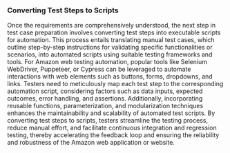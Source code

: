 <h3>Converting Test Steps to Scripts</h3>

Once the requirements are comprehensively understood, the next step in test case preparation involves converting test steps into executable scripts for automation. This process entails translating manual test cases, which outline step-by-step instructions for validating specific functionalities or scenarios, into automated scripts using suitable testing frameworks and tools. For Amazon web testing automation, popular tools like Selenium WebDriver, Puppeteer, or Cypress can be leveraged to automate interactions with web elements such as buttons, forms, dropdowns, and links. Testers need to meticulously map each test step to the corresponding automation script, considering factors such as data inputs, expected outcomes, error handling, and assertions. Additionally, incorporating reusable functions, parameterization, and modularization techniques enhances the maintainability and scalability of automated test scripts. By converting test steps to scripts, testers streamline the testing process, reduce manual effort, and facilitate continuous integration and regression testing, thereby accelerating the feedback loop and ensuring the reliability and robustness of the Amazon web application or website.
